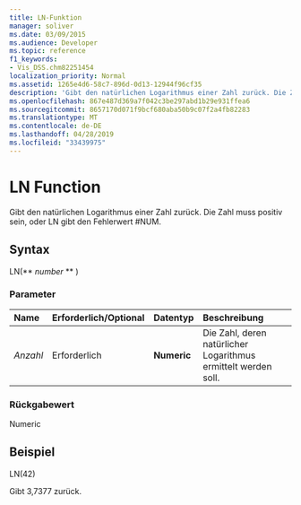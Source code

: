 ```yaml
---
title: LN-Funktion
manager: soliver
ms.date: 03/09/2015
ms.audience: Developer
ms.topic: reference
f1_keywords:
- Vis_DSS.chm82251454
localization_priority: Normal
ms.assetid: 1265e4d6-58c7-896d-0d13-12944f96cf35
description: 'Gibt den natürlichen Logarithmus einer Zahl zurück. Die Zahl muss positiv sein, oder LN gibt den Fehlerwert #NUM.'
ms.openlocfilehash: 867e487d369a7f042c3be297abd1b29e931ffea6
ms.sourcegitcommit: 8657170d071f9bcf680aba50b9c07f2a4fb82283
ms.translationtype: MT
ms.contentlocale: de-DE
ms.lasthandoff: 04/28/2019
ms.locfileid: "33439975"
---
```

# <a name="ln-function"></a>LN Function

Gibt den natürlichen Logarithmus einer Zahl zurück. Die Zahl muss positiv sein, oder LN gibt den Fehlerwert #NUM.
  
## <a name="syntax"></a>Syntax

LN(** *number* ** ) 
  
### <a name="parameters"></a>Parameter

|**Name**|**Erforderlich/Optional**|**Datentyp**|**Beschreibung**|
|:-----|:-----|:-----|:-----|
| _Anzahl_ <br/> |Erforderlich  <br/> |**Numeric** <br/> | Die Zahl, deren natürlicher Logarithmus ermittelt werden soll.  <br/> |
   
### <a name="return-value"></a>Rückgabewert

Numeric
  
## <a name="example"></a>Beispiel

LN(42) 
  
Gibt 3,7377 zurück. 
  


